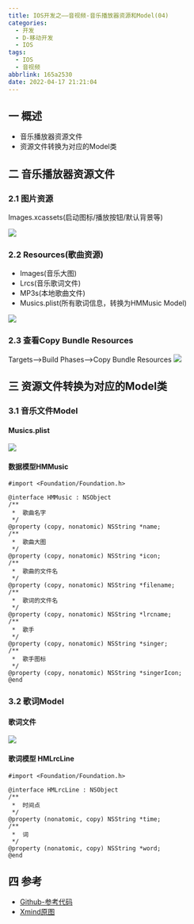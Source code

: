```yaml
---
title: IOS开发之——音视频-音乐播放器资源和Model(04)
categories:
  - 开发
  - D-移动开发
  - IOS
tags:
  - IOS
  - 音视频
abbrlink: 165a2530
date: 2022-04-17 21:21:04
---
```

## 一 概述

* 音乐播放器资源文件
* 资源文件转换为对应的Model类

<!--more-->

## 二 音乐播放器资源文件

### 2.1 图片资源

Images.xcassets(启动图标/播放按钮/默认背景等)

![][1]

### 2.2 Resources(歌曲资源)

* Images(音乐大图)
* Lrcs(音乐歌词文件)
* MP3s(本地歌曲文件)
* Musics.plist(所有歌词信息，转换为HMMusic Model)

![][2]

### 2.3 查看Copy Bundle Resources

Targets——>Build Phases——>Copy Bundle Resources
![][3]

## 三 资源文件转换为对应的Model类

### 3.1 音乐文件Model

#### Musics.plist
![][4]

#### 数据模型HMMusic

```
#import <Foundation/Foundation.h>

@interface HMMusic : NSObject
/**
 *  歌曲名字
 */
@property (copy, nonatomic) NSString *name;
/**
 *  歌曲大图
 */
@property (copy, nonatomic) NSString *icon;
/**
 *  歌曲的文件名
 */
@property (copy, nonatomic) NSString *filename;
/**
 *  歌词的文件名
 */
@property (copy, nonatomic) NSString *lrcname;
/**
 *  歌手
 */
@property (copy, nonatomic) NSString *singer;
/**
 *  歌手图标
 */
@property (copy, nonatomic) NSString *singerIcon;
@end
```

### 3.2 歌词Model
#### 歌词文件
![][5]

#### 歌词模型 HMLrcLine

```
#import <Foundation/Foundation.h>

@interface HMLrcLine : NSObject
/**
 *  时间点
 */
@property (nonatomic, copy) NSString *time;
/**
 *  词
 */
@property (nonatomic, copy) NSString *word;
@end
```

## 四 参考
* [Github-参考代码](https://github.com/PGzxc/IOSPlayer)
* [Xmind原图](https://cdn.jsdelivr.net/gh/PGzxc/CDN@master/blog-ios/ios-av-player-struct-view.xmind)


[1]:https://cdn.jsdelivr.net/gh/PGzxc/CDN@master/blog-ios/ios-av-04-player-images-resources.png
[2]:https://cdn.jsdelivr.net/gh/PGzxc/CDN@master/blog-ios/ios-av-04-player-resources-files.png
[3]:https://cdn.jsdelivr.net/gh/PGzxc/CDN@master/blog-ios/ios-av-04-player-build-phases.png
[4]:https://cdn.jsdelivr.net/gh/PGzxc/CDN@master/blog-ios/ios-av-04-player-music-plist.png
[5]:https://cdn.jsdelivr.net/gh/PGzxc/CDN@master/blog-ios/ios-av-04-player-lrc-file.png